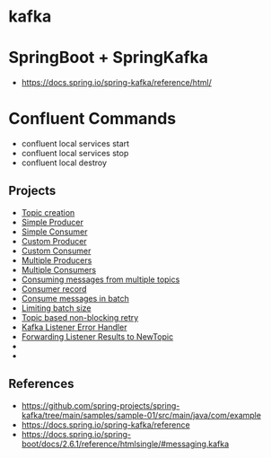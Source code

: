 # kafka

# SpringBoot + SpringKafka
-   https://docs.spring.io/spring-kafka/reference/html/

# Confluent Commands  
-   confluent local services start
-   confluent local services stop
-   confluent local destroy

## Projects 
-   [Topic creation](example1)
-   [Simple Producer](example2)
-   [Simple Consumer](example3)
-   [Custom Producer](example4)
-   [Custom Consumer](example5)
-   [Multiple Producers](example6)
-   [Multiple Consumers](example7)
-   [Consuming messages from multiple topics](example8)
-   [Consumer record](example9)
-   [Consume messages in batch](example10)
-   [Limiting batch size](example11)
-   [Topic based non-blocking retry](example12)
-   [Kafka Listener Error Handler](example13)
-   [Forwarding Listener Results to NewTopic](example14)
-   [](example15)
-   [](example16)


## References
-   https://github.com/spring-projects/spring-kafka/tree/main/samples/sample-01/src/main/java/com/example
-   https://docs.spring.io/spring-kafka/reference
-   https://docs.spring.io/spring-boot/docs/2.6.1/reference/htmlsingle/#messaging.kafka
